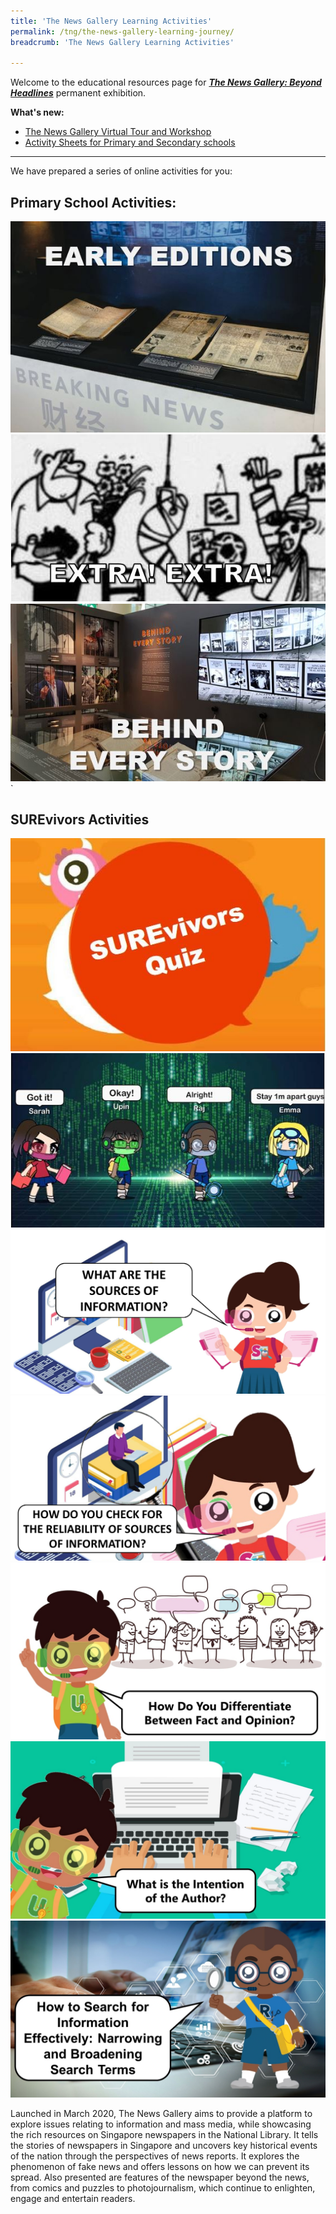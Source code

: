 ```yaml
---
title: 'The News Gallery Learning Activities'
permalink: /tng/the-news-gallery-learning-journey/
breadcrumb: 'The News Gallery Learning Activities'

---
```


Welcome to the educational resources page for [***The News Gallery: Beyond Headlines***](https://exhibitions.nlb.gov.sg/exhibitions/current-exhibitions/newsgallery) permanent exhibition. 

**What's new:**

- [The News Gallery Virtual Tour and Workshop](https://sure.nlb.gov.sg/tours-and-workshops/tng-virtual-tour/) 
- [Activity Sheets for Primary and Secondary schools](/tng/activity-sheets/)




<hr>

We have prepared a series of online activities for you:

## **Primary School Activities:**

<div>
<div class="row is-multiline">
	<div class="col is-half-desktop is-half-tablet">
<a href="/tng/pri-activity/" target="_blank"><img src="../images/Early-Editions-4in.JPG" alt="TNG activity 1"></a>
</div>
    <div class="col is-half-desktop is-half-tablet">
<a href="/tng/pri-activity2/" target="_blank"><img src="../images/Extra-Extra-4in.JPG" alt="TNG  activity 2"></a>
</div>
    <div class="col is-half-desktop is-half-tablet">
<a href="/tng/pri-activity3/" target="_blank"><img src="../images/Behind-Every-Story-4in.JPG" alt="TNG activity 3"></a>
</div>
</div>	
</div>
`

## SUREvivors Activities

<div>
<div class="row is-multiline">
    <div class="col is-half-desktop is-half-tablet">
<a href="/tng/surevivors-activity/)" target="_blank"><img src="../images/SUREvivors-quiz-thmb.JPG" alt="SUREvivors Activity 1"></a>
</div>
    <div class="col is-half-desktop is-half-tablet">
<a href="https://sure.nlb.gov.sg/tng/surevivors-activity2/" target="_blank"><img src="../images/SUREvivors-gacha2.JPG" alt="SUREvivors Activity 2"></a>
</div>
    <div class="col is-half-desktop is-half-tablet">
<a href="/tng/surevivors-activity3/" target="_blank"><img src="../images/SUREvivors-activity3.jpg" alt="SUREvivors Activity 3"></a>
</div>
    <div class="col is-half-desktop is-half-tablet">
<a href="/tng/surevivors-activity4/" target="_blank"><img src="../images/SURE-Activity4-feature-image-FB.jpg" alt="SUREvivors Activity 4"></a>
</div>
    <div class="col is-half-desktop is-half-tablet">
<a href="/tng/surevivors-activity5/" target="_blank"><img src="../images/SURE-Activity-5-feature-image-FB.jpg" alt="SUREvivors Activity 5"></a>
</div>
    <div class="col is-half-desktop is-half-tablet">
<a href="/tng/surevivors-activity6/" target="_blank"><img src="../images/SURE-Activity6-feature-image.jpg" alt="SUREvivors Activity 6"></a>
</div>
    <div class="col is-half-desktop is-half-tablet">
<a href="/tng/surevivors-activity7/" target="_blank"><img src="../images/Researching_Raju1.jpg" alt="SUREvivors Activity 7"></a>
</div>
</div>	
</div>


Launched in March 2020, The News Gallery aims to provide a platform to explore issues relating to information and mass media, while showcasing the rich resources on Singapore newspapers in the National Library. It tells the stories of newspapers in Singapore and uncovers key historical events of the nation through the perspectives of news reports. It explores the phenomenon of fake news and offers lessons on how we can prevent its spread. Also presented are features of the newspaper beyond the news, from comics and puzzles to photojournalism, which continue to enlighten, engage and entertain readers. 
